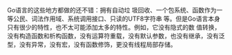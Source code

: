 Go语言的这些地方都做的还不错：拥有自动垃 圾回收、一个包系统、函数作为一等公民、词法作用域、系统调用接口、只读的UTF8字符串 等。但是Go语言本身只有很少的特性，也不太可能添加太多的特性。例如，它没有隐式的数 值转换，没有构造函数和析构函数，没有运算符重载，没有默认参数，也没有继承，没有泛 型，没有异常，没有宏，没有函数修饰，更没有线程局部存储。